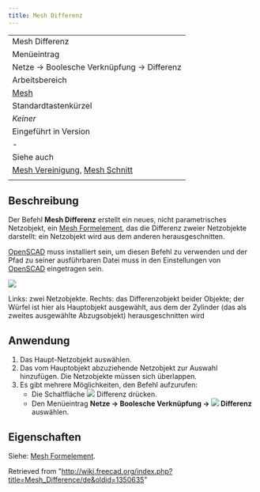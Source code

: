 ```yaml
---
title: Mesh Differenz
---
```


|                                                                                                                  |
| ---------------------------------------------------------------------------------------------------------------- |
| Mesh Differenz                                                                                                   |
| Menüeintrag                                                                                                      |
| Netze → Boolesche Verknüpfung → Differenz                                                                        |
| Arbeitsbereich                                                                                                   |
| [Mesh](/Mesh_Workbench/de "Mesh Workbench/de")                                                                   |
| Standardtastenkürzel                                                                                             |
| _Keiner_                                                                                                         |
| Eingeführt in Version                                                                                            |
| -                                                                                                                |
| Siehe auch                                                                                                       |
| [Mesh Vereinigung](/Mesh_Union/de "Mesh Union/de"), [Mesh Schnitt](/Mesh_Intersection/de "Mesh Intersection/de") |
|                                                                                                                  |

## Beschreibung

Der Befehl **Mesh Differenz** erstellt ein neues, nicht parametrisches Netzobjekt, ein [Mesh Formelement](/Mesh_Feature/de "Mesh Feature/de"), das die Differenz zweier Netzobjekte darstellt: ein Netzobjekt wird aus dem anderen herausgeschnitten.

[OpenSCAD](http://www.openscad.org/) muss installiert sein, um diesen Befehl zu verwenden und der Pfad zu seiner ausführbaren Datei muss in den Einstellungen von [OpenSCAD](/OpenSCAD_Preferences/de "OpenSCAD Preferences/de") eingetragen sein.

![](/images/Mesh_Difference_example.png)

Links: zwei Netzobjekte. Rechts: das Differenzobjekt beider Objekte; der Würfel ist hier als Hauptobjekt ausgewählt, aus dem der Zylinder (das als zweites ausgewählte Abzugsobjekt) herausgeschnitten wird

## Anwendung

1. Das Haupt-Netzobjekt auswählen.
2. Das vom Hauptobjekt abzuziehende Netzobjekt zur Auswahl hinzufügen. Die Netzobjekte müssen sich überlappen.
3. Es gibt mehrere Möglichkeiten, den Befehl aufzurufen:
   - Die Schaltfläche ![](/images/Mesh_Difference.svg) Differenz drücken.
   - Den Menüeintrag **Netze → Boolesche Verknüpfung → ![](/images/Mesh_Difference.svg) Differenz** auswählen.

## Eigenschaften

Siehe: [Mesh Formelement](/Mesh_Feature/de "Mesh Feature/de").

Retrieved from "<http://wiki.freecad.org/index.php?title=Mesh_Difference/de&oldid=1350635>"
